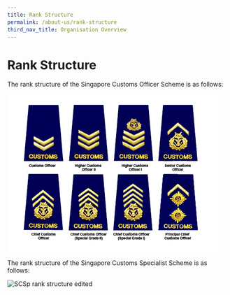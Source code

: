 ```yaml
---
title: Rank Structure
permalink: /about-us/rank-structure
third_nav_title: Organisation Overview
---
```


# Rank Structure

The rank structure of the Singapore Customs Officer Scheme is as follows:

![](/images/about-us/NewCOranks_13Sept2013.jpg)

The rank structure of the Singapore Customs Specialist Scheme is as follows:

![SCSp rank structure edited](/images/SCSp_rank_structure_edited.jpg)
